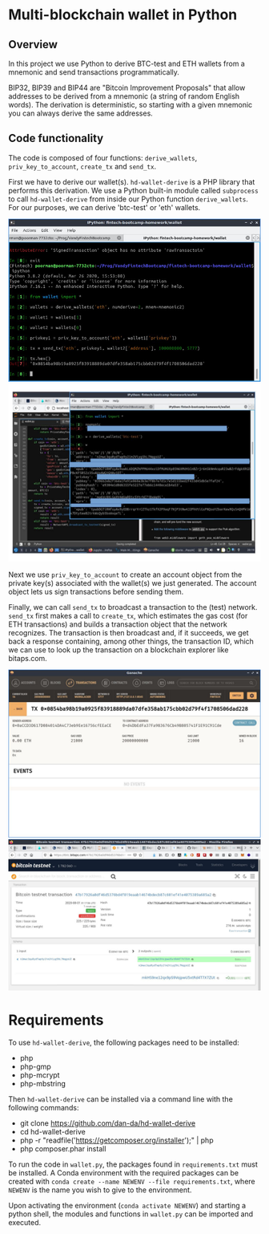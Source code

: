 # Multi-blockchain wallet in Python

## Overview

In this project we use Python to derive BTC-test and ETH wallets from a mnemonic and 
send transactions programmatically.

BIP32, BIP39 and BIP44 are "Bitcoin Improvement Proposals" that allow addresses to be derived from a mnemonic (a string of random English words). The derivation is deterministic, so starting with a given mnemonic you can always derive the same addresses.

## Code functionality

The code is composed of four functions: `derive_wallets`, `priv_key_to_account`, `create_tx` and `send_tx`.

First we have to derive our wallet(s). `hd-wallet-derive` is a PHP library that performs this derivation. We use a Python built-in module called `subprocess` to call `hd-wallet-derive` from inside our Python function `derive_wallets`. For our purposes, we can derive 'btc-test' or 'eth' wallets.

![ETH address](./eth_address_and_tx.jpg)
![BTC address](./btc_test_addresses.jpg)

Next we use `priv_key_to_account` to create an account object from the private key(s) associated with the wallet(s) we just generated. The account object lets us sign transactions before sending them.

Finally, we can call `send_tx` to broadcast a transaction to the (test) network. `send_tx` first makes a call to `create_tx`, which estimates the gas cost (for ETH transactions) and builds a transaction object that the network recognizes. The transaction is then broadcast and, if it succeeds, we get back a response containing, among other things, the transaction ID, which we can use to look up the transaction on a blockchain explorer like bitaps.com.

![ETH tx](./eth_test_tx_confirmation.jpg)
![BTCTEST tx](./btc_test_tx_confirmation.jpg)

# Requirements

To use `hd-wallet-derive`, the following packages need to be installed:
- php
- php-gmp
- php-mcrypt
- php-mbstring

Then `hd-wallet-derive` can be installed via a command line with the following commands:
- git clone https://github.com/dan-da/hd-wallet-derive
- cd hd-wallet-derive
- php -r "readfile('https://getcomposer.org/installer');" | php
- php composer.phar install

To run the code in `wallet.py`, the packages found in `requirements.txt` must be installed. A Conda environment with the required packages can be created with `conda create --name NEWENV --file requirements.txt`, where `NEWENV` is the name you wish to give to the environment.

Upon activating the environment (`conda activate NEWENV`) and starting a python shell, the modules and functions in `wallet.py` can be imported and executed.